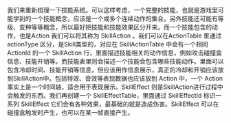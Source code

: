 我们来重新梳理一下技能系统。可以这样考虑，一个完整的技能，也就是游戏里可能学到的一个技能概念，应该是一个或多个连续动作的集合。另外技能还可能有等级、变种等等概念，所以最好把技能和技能效果区分开来。而一个技能包含的动作，也是Action 我们可以将其称为 SkillAction 。我们可以在ActionTable 里通过 actionType 区分，是Skill类型的，对应在 SkillActionTable 中会有一个相同 ActionId 的一个 SkillAction 行，里面描述技能相关的动作信息，例如攻击碰撞盒信息、技能开销等。而技能表里则会描述一个技能会包含哪些技能动作。里面可以包含冷却时间、技能开销等信息，但应该用作信息展示，真正的冷却和开销应该放到SkillAction中。包括特效、音效等表现数据也应该放到 Action 中，一个 Action 事实上是一个时间轴，适合用于表现展示。SkillEffect 则是SkillAction进行过程中会触发的东西。我们再创建一个 SkillEffectTable，里面通过 SkillEffectId 标识一系列 SkillEffect 它们会有各种效果，最基础的就是造成伤害。SkillEffect 可以在碰撞盒触发时产生，也可以在某一帧直接产生。
